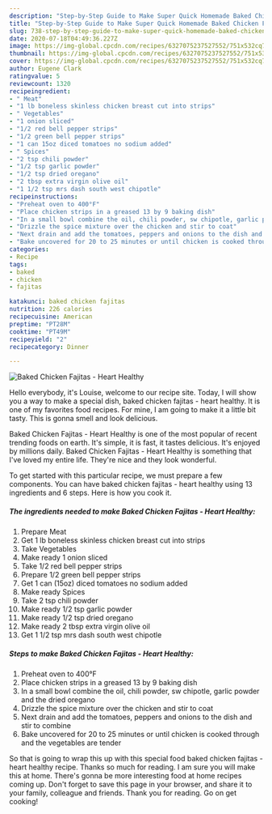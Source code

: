 ```yaml
---
description: "Step-by-Step Guide to Make Super Quick Homemade Baked Chicken Fajitas - Heart Healthy"
title: "Step-by-Step Guide to Make Super Quick Homemade Baked Chicken Fajitas - Heart Healthy"
slug: 738-step-by-step-guide-to-make-super-quick-homemade-baked-chicken-fajitas-heart-healthy
date: 2020-07-18T04:49:36.227Z
image: https://img-global.cpcdn.com/recipes/6327075237527552/751x532cq70/baked-chicken-fajitas-heart-healthy-recipe-main-photo.jpg
thumbnail: https://img-global.cpcdn.com/recipes/6327075237527552/751x532cq70/baked-chicken-fajitas-heart-healthy-recipe-main-photo.jpg
cover: https://img-global.cpcdn.com/recipes/6327075237527552/751x532cq70/baked-chicken-fajitas-heart-healthy-recipe-main-photo.jpg
author: Eugene Clark
ratingvalue: 5
reviewcount: 1320
recipeingredient:
- " Meat"
- "1 lb boneless skinless chicken breast cut into strips"
- " Vegetables"
- "1 onion sliced"
- "1/2 red bell pepper strips"
- "1/2 green bell pepper strips"
- "1 can 15oz diced tomatoes no sodium added"
- " Spices"
- "2 tsp chili powder"
- "1/2 tsp garlic powder"
- "1/2 tsp dried oregano"
- "2 tbsp extra virgin olive oil"
- "1 1/2 tsp mrs dash south west chipotle"
recipeinstructions:
- "Preheat oven to 400°F"
- "Place chicken strips in a greased 13 by 9 baking dish"
- "In a small bowl combine the oil, chili powder, sw chipotle, garlic powder and the dried oregano"
- "Drizzle the spice mixture over the chicken and stir to coat"
- "Next drain and add the tomatoes, peppers and onions to the dish and stir to combine"
- "Bake uncovered for 20 to 25 minutes or until chicken is cooked through and the vegetables are tender"
categories:
- Recipe
tags:
- baked
- chicken
- fajitas

katakunci: baked chicken fajitas 
nutrition: 226 calories
recipecuisine: American
preptime: "PT28M"
cooktime: "PT49M"
recipeyield: "2"
recipecategory: Dinner

---
```



![Baked Chicken Fajitas - Heart Healthy](https://img-global.cpcdn.com/recipes/6327075237527552/751x532cq70/baked-chicken-fajitas-heart-healthy-recipe-main-photo.jpg)

Hello everybody, it's Louise, welcome to our recipe site. Today, I will show you a way to make a special dish, baked chicken fajitas - heart healthy. It is one of my favorites food recipes. For mine, I am going to make it a little bit tasty. This is gonna smell and look delicious.

Baked Chicken Fajitas - Heart Healthy is one of the most popular of recent trending foods on earth. It's simple, it is fast, it tastes delicious. It's enjoyed by millions daily. Baked Chicken Fajitas - Heart Healthy is something that I've loved my entire life. They're nice and they look wonderful.




To get started with this particular recipe, we must prepare a few components. You can have baked chicken fajitas - heart healthy using 13 ingredients and 6 steps. Here is how you cook it.

<!--inarticleads1-->

##### The ingredients needed to make Baked Chicken Fajitas - Heart Healthy:

1. Prepare  Meat
1. Get 1 lb boneless skinless chicken breast cut into strips
1. Take  Vegetables
1. Make ready 1 onion sliced
1. Take 1/2 red bell pepper strips
1. Prepare 1/2 green bell pepper strips
1. Get 1 can (15oz) diced tomatoes no sodium added
1. Make ready  Spices
1. Take 2 tsp chili powder
1. Make ready 1/2 tsp garlic powder
1. Make ready 1/2 tsp dried oregano
1. Make ready 2 tbsp extra virgin olive oil
1. Get 1 1/2 tsp mrs dash south west chipotle




<!--inarticleads2-->

##### Steps to make Baked Chicken Fajitas - Heart Healthy:

1. Preheat oven to 400°F
1. Place chicken strips in a greased 13 by 9 baking dish
1. In a small bowl combine the oil, chili powder, sw chipotle, garlic powder and the dried oregano
1. Drizzle the spice mixture over the chicken and stir to coat
1. Next drain and add the tomatoes, peppers and onions to the dish and stir to combine
1. Bake uncovered for 20 to 25 minutes or until chicken is cooked through and the vegetables are tender




So that is going to wrap this up with this special food baked chicken fajitas - heart healthy recipe. Thanks so much for reading. I am sure you will make this at home. There's gonna be more interesting food at home recipes coming up. Don't forget to save this page in your browser, and share it to your family, colleague and friends. Thank you for reading. Go on get cooking!
